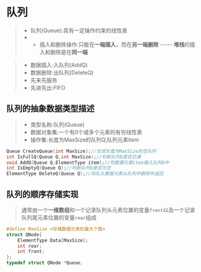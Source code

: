 # 队列

> * 队列(Queue):具有一定操作约束的线性表
> * * 插入和删除操作:只能在**一端插入**，而在**另一端删除** ----- **堆栈**的插入和删除是在**同一端**

> * 数据插入:入队列(AddQ)
> * 数据删除:出队列(DeleteQ)<br>
> * 先来先服务<br>
> * 先进先出:FIFO

## 队列的抽象数据类型描述

> * 类型名称:队列(Queue)
> * 数据对象集:一个有0个或多个元素的有穷线性表
> * 操作集:长度为MaxSize的队列Q,队列元素item

```C++
Queue CreateQueue(int MaxSize);//生成长度为MaxSize的空队列
int IsFullQ(Queue Q,int MaxSize);//判断队列Q是否已满
void AddQ(Queue Q,ElementType item);//将数据元素item插入队列Q中
int IsEmptyQ(Queue Q);//判断队列Q是否为空
ElementType DeleteQ(Queue Q);//将队头数据元素从队列中删除并返回
```

## 队列的顺序存储实现

> 通常由一个**一维数组**和一个记录队列头元素位置的变量`front`以及一个记录队列尾元素位置的变量`rear`组成

```C++
#define MaxSize <存储数据元素的最大个数>
struct QNode{
    ElementType Data[MaxSize];
    int rear;
    int front;
};
typedef struct QNode *Queue;
```

